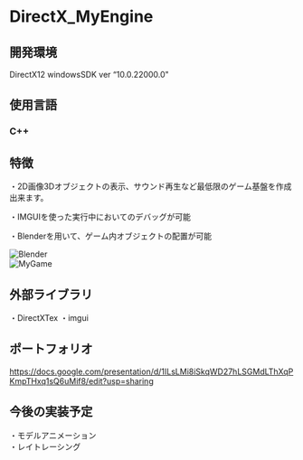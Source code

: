 # DirectX_MyEngine  

## 開発環境
DirectX12
windowsSDK ver “10.0.22000.0"

## 使用言語

### C++

## 特徴  

・2D画像3Dオブジェクトの表示、サウンド再生など最低限のゲーム基盤を作成出来ます。  
  
・IMGUIを使った実行中においてのデバッグが可能 
  
・Blenderを用いて、ゲーム内オブジェクトの配置が可能 
  
![Blender](https://github.com/NittaShinji/DirectX_MyEngine/assets/94505316/aad8b350-97ca-4b6e-9a2f-eed753b85562)  
![MyGame](https://github.com/NittaShinji/DirectX_MyEngine/assets/94505316/cf3a5a75-15df-47b0-9307-ff4f3800f242)  

## 外部ライブラリ
・DirectXTex
・imgui

## ポートフォリオ
https://docs.google.com/presentation/d/1ILsLMi8iSkqWD27hLSGMdLThXqPKmpTHxq1sQ6uMif8/edit?usp=sharing

## 今後の実装予定  

・モデルアニメーション  
・レイトレーシング  




